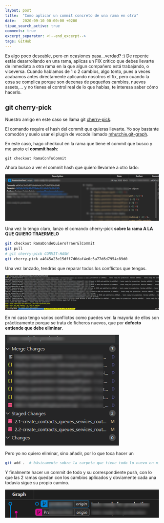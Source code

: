 ```yaml
---
layout: post
title:  "Cómo aplicar un commit concreto de una rama en otra"
date:   2020-09-10 00:00:00 +0200
tipue_search_active: true
comments: true
excerpt_separator: <!--end_excerpt-->
tags: GitHub
---
```


Es algo poco deseable, pero en ocasiones pasa...verdad? :) De repente estás desarrollando en una rama, aplicas un FIX crítico que debes llevarte de inmediato a otra rama en la que algun compañero está trabajando, o viceversa. Cuando hablamos de 1 o 2 cambios, algo tonto, pues a veces acabamos antes directamente aplicando nosotros el fix, pero cuando la cosa se complica porque son decenas de pequeños cambios, nuevos assets,... y no tienes el control real de lo que hablas, te interesa saber cómo hacerlo. 

<!--end_excerpt-->

## git cherry-pick

Nuestro amigo en este caso se llama git [cherry-pick](https://git-scm.com/docs/git-cherry-pick). 

El comando require el hash del commit que quieras llevarte. Yo soy bastante comodón y suelo usar el plugin de vscode llamado [mhutchie.git-graph](https://github.com/mhutchie/vscode-git-graph).

En este caso, hago checkout en la rama que tiene el commit que busco y me anoto el **commit hash**:

```git
git checkout RamaConTuCommit
```
Ahora busco a ver el commit hash que quiero llevarme a otro lado:

![git cherry-pick](/img/posts/cherry-pick/cherry-pick1.png)

Una vez lo tengo claro, lanzo el comando cherry-pick **sobre la rama A LA QUE QUIERO TRAERMELO**

```bash
git checkout RamaDondeQuieroTraerElCommit
git pull 
# git cherry-pick COMMIT-HASH
git cherry-pick a4045a23e15dff7d6daf4e0c5a77d6d7954c89d0
```

Una vez lanzado, tendrás que reparar todos los conflictos que tengas.

![cherry-pick2](/img/posts/cherry-pick/cherry-pick2.png)

En mi caso tengo varios conflictos como puedes ver. la mayoria de ellos son prácticamente porque se trata de ficheros nuevos, que por **defecto entiende que debe eliminar**.

![git-merge](/img/posts/cherry-pick/git-merge.png)

Pero yo no quiero eliminar, sino añadir, por lo que toca hacer un 

```bash
git add .  # básicamente sobre la carpeta que tiene todo lo nuevo en mi caso
```

Y finalmente hacer un commit de todo y su correspondiente push, con lo que las 2 ramas quedan con los cambios aplicados y obviamente cada una todavia sigue su propio camino.

![git-graph](/img/posts/cherry-pick/git-graph.png)